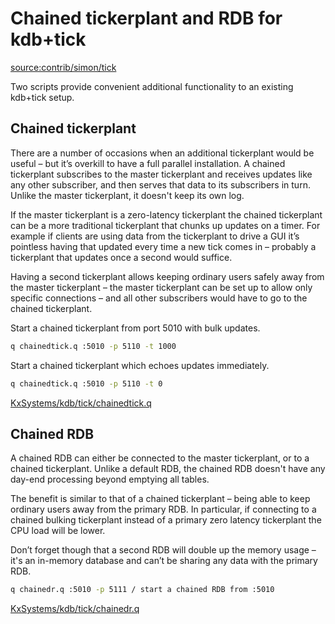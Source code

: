 # Chained tickerplant and RDB for kdb+tick

<source:contrib/simon/tick>

Two scripts provide convenient additional functionality to an existing kdb+tick setup.

## Chained tickerplant

There are a number of occasions when an additional tickerplant would be useful – but it’s overkill to have a full parallel installation. A chained tickerplant subscribes to the master tickerplant and receives updates like any other subscriber, and then serves that data to its subscribers in turn. Unlike the master tickerplant, it doesn't keep its own log.

If the master tickerplant is a zero-latency tickerplant the chained tickerplant can be a more traditional tickerplant that chunks up updates on a timer. For example if clients are using data from the tickerplant to drive a GUI it’s pointless having that updated every time a new tick comes in – probably a tickerplant that updates once a second would suffice.

Having a second tickerplant allows keeping ordinary users safely away from the master tickerplant – the master tickerplant can be set up to allow only specific connections – and all other subscribers would have to go to the chained tickerplant.

Start a chained tickerplant from port 5010 with bulk updates.
```bash
q chainedtick.q :5010 -p 5110 -t 1000
```
Start a chained tickerplant which echoes updates immediately.
```bash
q chainedtick.q :5010 -p 5110 -t 0
```

<i class="fab fa-github"></i> [KxSystems/kdb/tick/chainedtick.q](https://github.com/KxSystems/kdb/blob/master/tick/chainedtick.q)


## Chained RDB

A chained RDB can either be connected to the master tickerplant, or to a chained tickerplant. Unlike a default RDB, the chained RDB doesn't have any day-end processing beyond emptying all tables.

The benefit is similar to that of a chained tickerplant – being able to keep ordinary users away from the primary RDB. In particular, if connecting to a chained bulking tickerplant instead of a primary zero latency tickerplant the CPU load will be lower.

Don’t forget though that a second RDB will double up the memory usage – it's an in-memory database and can’t be sharing any data with the primary RDB.

```bash
q chainedr.q :5010 -p 5111 / start a chained RDB from :5010
```

<i class="fab fa-github"></i> [KxSystems/kdb/tick/chainedr.q](https://github.com/KxSystems/kdb/blob/master/tick/chainedr.q)

